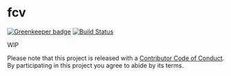 # fcv

[![Greenkeeper badge](https://badges.greenkeeper.io/raisedadead/fcv.svg)](https://greenkeeper.io/)
[![Build Status](https://travis-ci.org/raisedadead/fcv.svg?branch=master)](https://travis-ci.org/raisedadead/fcv)

WIP

Please note that this project is released with a
[Contributor Code of Conduct](.github/code-of-conduct.md). By participating in
this project you agree to abide by its terms.
